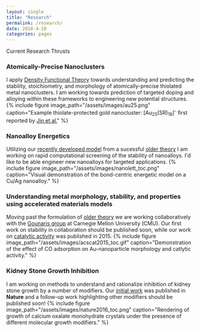 ```yaml
---
layout: single
title: "Research"
permalink: /research/
date: 2018-4-18
categories: pages
---
```

Current Research Thrusts
### Atomically-Precise Nanoclusters
I apply [Density Functional Theory](http://kitchingroup.cheme.cmu.edu/dft-book/dft.pdf) towards understanding and predicting the stability, stoichiometry, and morphology of atomically-precise thiolated metal nanoclusters. I am working towards prediction of targeted doping and alloying within these frameworks to engineering new potential structures.
{% include figure image_path="/assets/images/au25.png" caption="Example thiolate-protected gold nanocluster: [Au<sub>25</sub>(SR)<sub>18</sub>]<sup>-</sup> first reported by [Jin et al.](https://pubs.acs.org/doi/abs/10.1021/ja801173r)" %}
### Nanoalloy Energetics
Utilizing our [recently developed model](https://pubs.acs.org/doi/10.1021/acs.nanolett.8b00670) from a sucessful [older theory](https://journals.aps.org/prb/abstract/10.1103/PhysRevB.28.665) I am working on rapid computational screening of the stability of nanoalloys. I'd like to be able engineer new nanoalloys for targeted applications.
{% include figure image_path="/assets/images/nanolett_toc.png" caption="Visual demonstration of the bond-centric energetic model on a Cu/Ag nanoalloy." %}
### Understanding metal morphology, stability, and properties using accelerated materials models
Moving past the formulation of [older theory](https://journals.aps.org/prb/abstract/10.1103/PhysRevB.28.665) we are working collaboratively with the [Gounaris group](https://www.cmu.edu/cheme/people/faculty/chrysanthos-e-gounaris.html) at Carnegie Mellon University (CMU). Our first work on stability in collaboration should be published soon, while our work on [catalytic activity](https://pubs.acs.org/doi/abs/10.1021/acscatal.5b01696) was published in 2015. 
{% include figure image_path="/assets/images/acscat2015_toc.gif" caption="Demonstration of the effect of CO adsorption on Au-nanoparticle morphology and catlytic activity." %}
### Kidney Stone Growth Inhibition
I am working on methods to understand and rationalize inhibition of kidney stone growth by a number of modifiers. Our [initial work](https://www.nature.com/articles/nature19062) was published in **Nature** and a follow-up work highlighting other modifiers should be published soon!
{% include figure image_path="/assets/images/nature2016_toc.png" caption="Rendering of growth of calcium oxalate monohydrate crystals under the presence of different molecular growth modifiers." %}
